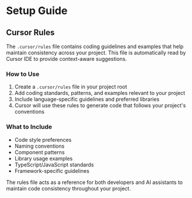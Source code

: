 # Setup Guide

## Cursor Rules

The `.cursor/rules` file contains coding guidelines and examples that help maintain consistency across your project. This file is automatically read by Cursor IDE to provide context-aware suggestions.

### How to Use

1. Create a `.cursor/rules` file in your project root
2. Add coding standards, patterns, and examples relevant to your project
3. Include language-specific guidelines and preferred libraries
4. Cursor will use these rules to generate code that follows your project's conventions

### What to Include

- Code style preferences
- Naming conventions
- Component patterns
- Library usage examples
- TypeScript/JavaScript standards
- Framework-specific guidelines

The rules file acts as a reference for both developers and AI assistants to maintain code consistency throughout your project.
